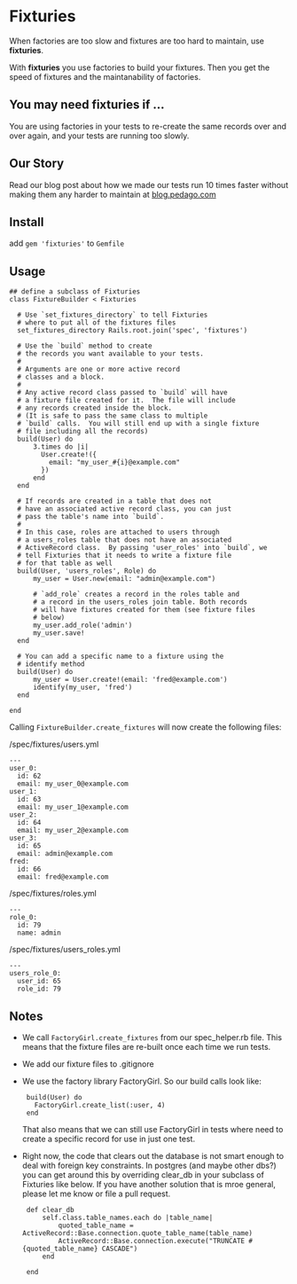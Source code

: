 # Fixturies

When factories are too slow and fixtures are too hard to maintain, use **fixturies**.

With **fixturies** you use factories to build your fixtures.  Then you get the speed
of fixtures and the maintanability of factories.

## You may need fixturies if ...

You are using factories in your tests to re-create the same records over and over
again, and your tests are running too slowly.

## Our Story

Read our blog post about how we made our tests run 10 times faster without making them any harder to maintain at [blog.pedago.com](http://blog.pedago.com/2015/01/28/fixturies-the-speed-of-fixtures-and-the-maintainability-of-factories/) 

## Install

add `gem 'fixturies'` to `Gemfile`

## Usage

    ## define a subclass of Fixturies
    class FixtureBuilder < Fixturies

      # Use `set_fixtures_directory` to tell Fixturies 
      # where to put all of the fixtures files
      set_fixtures_directory Rails.root.join('spec', 'fixtures')

      # Use the `build` method to create
      # the records you want available to your tests.
      #
      # Arguments are one or more active record
      # classes and a block.
      # 
      # Any active record class passed to `build` will have
      # a fixture file created for it.  The file will include
      # any records created inside the block.
      # (It is safe to pass the same class to multiple
      # `build` calls.  You will still end up with a single fixture
      # file including all the records) 
      build(User) do
          3.times do |i|
            User.create!({
              email: "my_user_#{i}@example.com"
            })
          end
      end

      # If records are created in a table that does not 
      # have an associated active record class, you can just
      # pass the table's name into `build`. 
      #
      # In this case, roles are attached to users through
      # a users_roles table that does not have an associated
      # ActiveRecord class.  By passing 'user_roles' into `build`, we
      # tell Fixturies that it needs to write a fixture file
      # for that table as well
      build(User, 'users_roles', Role) do
          my_user = User.new(email: "admin@example.com")

          # `add_role` creates a record in the roles table and
          # a record in the users_roles join table. Both records
          # will have fixtures created for them (see fixture files
          # below)
          my_user.add_role('admin')
          my_user.save!
      end

      # You can add a specific name to a fixture using the
      # identify method
      build(User) do
          my_user = User.create!(email: 'fred@example.com')
          identify(my_user, 'fred')
      end

    end


Calling `FixtureBuilder.create_fixtures` will now create the following files:

/spec/fixtures/users.yml
  
    ---
    user_0:
      id: 62
      email: my_user_0@example.com
    user_1:
      id: 63
      email: my_user_1@example.com
    user_2:
      id: 64
      email: my_user_2@example.com
    user_3:
      id: 65
      email: admin@example.com
    fred:
      id: 66
      email: fred@example.com

/spec/fixtures/roles.yml

    ---
    role_0:
      id: 79
      name: admin

/spec/fixtures/users_roles.yml

    ---
    users_role_0:
      user_id: 65
      role_id: 79


## Notes

 * We call `FactoryGirl.create_fixtures` from our spec_helper.rb file.  This means that the fixture files
   are re-built once each time we run tests.
 * We add our fixture files to .gitignore
 * We use the factory library FactoryGirl.  So our build calls look like:

        build(User) do
          FactoryGirl.create_list(:user, 4)
        end

   That also means that we can still use FactoryGirl in tests where need to create a specific record for use in just one test.
   
 * Right now, the code that clears out the database is not smart enough to deal with foreign key constraints.  In postgres (and maybe other dbs?) you can get around this by overriding clear_db in your subclass of Fixturies like below.  If you have another solution that is mroe general, please let me know or file a pull request.

        def clear_db
            self.class.table_names.each do |table_name|
                quoted_table_name = ActiveRecord::Base.connection.quote_table_name(table_name)
                ActiveRecord::Base.connection.execute("TRUNCATE #{quoted_table_name} CASCADE")
            end
            
        end

